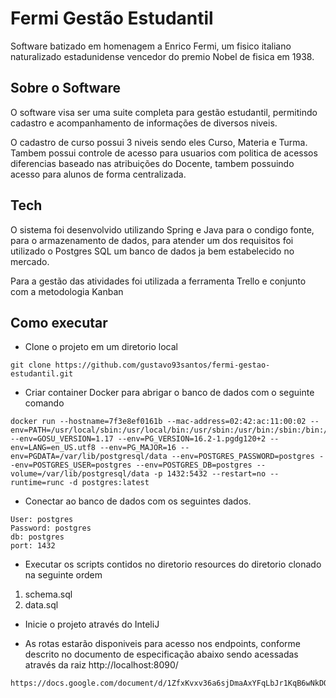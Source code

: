 # Fermi Gestão Estudantil

Software batizado em homenagem a Enrico Fermi, um fisico italiano naturalizado estadunidense vencedor do premio Nobel de fisica em 1938.

## Sobre o Software

O software visa ser uma suite completa para gestão estudantil, permitindo cadastro e acompanhamento de informações de diversos niveis.

O cadastro de curso possui 3 niveis sendo eles Curso, Materia e Turma.
Tambem possui controle de acesso para usuarios com politica de acessos diferencias baseado nas atribuições do Docente, tambem possuindo acesso para alunos de forma centralizada.

## Tech

O sistema foi desenvolvido utilizando Spring e Java para o condigo fonte, para o armazenamento de dados, para atender um dos requisitos foi utilizado o Postgres SQL um banco de dados ja bem estabelecido no mercado.

Para a gestão das atividades foi utilizada a ferramenta Trello e conjunto com a metodologia Kanban

## Como executar

- Clone o projeto em um diretorio local
```
git clone https://github.com/gustavo93santos/fermi-gestao-estudantil.git
```

- Criar container Docker para abrigar o banco de dados com o seguinte comando
```
docker run --hostname=7f3e8ef0161b --mac-address=02:42:ac:11:00:02 --env=PATH=/usr/local/sbin:/usr/local/bin:/usr/sbin:/usr/bin:/sbin:/bin:/usr/lib/postgresql/16/bin --env=GOSU_VERSION=1.17 --env=PG_VERSION=16.2-1.pgdg120+2 --env=LANG=en_US.utf8 --env=PG_MAJOR=16 --env=PGDATA=/var/lib/postgresql/data --env=POSTGRES_PASSWORD=postgres --env=POSTGRES_USER=postgres --env=POSTGRES_DB=postgres --volume=/var/lib/postgresql/data -p 1432:5432 --restart=no --runtime=runc -d postgres:latest
```

- Conectar ao banco de dados com os seguintes dados.
```
User: postgres
Password: postgres
db: postgres
port: 1432
```

- Executar os scripts contidos no diretorio resources do diretorio clonado na seguinte ordem
1. schema.sql
2. data.sql

- Inicie o projeto através do InteliJ


- As rotas estarão disponiveis para acesso nos endpoints, conforme descrito no documento de especificação abaixo sendo acessadas através da raiz http://localhost:8090/
```
https://docs.google.com/document/d/1ZfxKvxv36a6sjDmaAxYFqLbJr1KqB6wNkDOnI6S_rns/edit
```